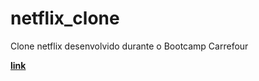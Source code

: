 # netflix_clone
 Clone netflix desenvolvido durante o Bootcamp Carrefour
 
**[link](https://gabrielvithor.github.io/netflix_clone/)**
